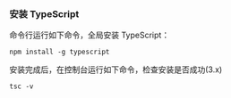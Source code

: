 ### 安装 TypeScript

命令行运行如下命令，全局安装 TypeScript：

`npm install -g typescript`

安装完成后，在控制台运行如下命令，检查安装是否成功(3.x)

`tsc -v`

